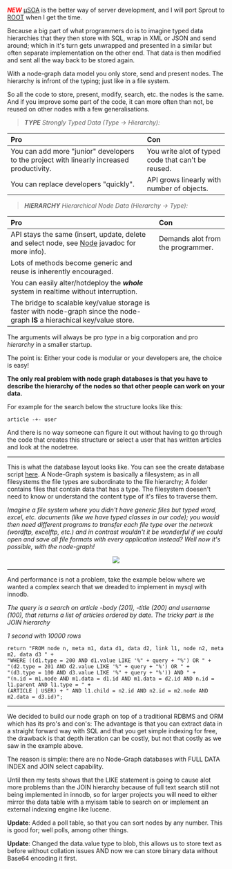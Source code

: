 <font color='red'><b><i>NEW</i></b></font> [µSOA](https://code.google.com/p/rupy/wiki/Process) is the better way of server development, and I will port Sprout to [ROOT](https://code.google.com/p/rupy/wiki/Persistence) when I get the time.

Because a big part of what programmers do is to imagine typed data hierarchies that they then store with SQL, wrap in XML or JSON and send around; which in it's turn gets unwrapped and presented in a similar but often separate implementation on the other end. That data is then modified and sent all the way back to be stored again.

With a node-graph data model you only store, send and present nodes. The hierarchy is infront of the typing; just like in a file system.

So all the code to store, present, modify, search, etc. the nodes is the same. And if you improve some part of the code, it can more often than not, be reused on other nodes with a few generalisations.

> _**TYPE** Strongly Typed Data (Type -> Hierarchy):_

| Pro | Con |
|:----|:----|
| You can add more "junior" developers to the project with linearly increased productivity. | You write alot of typed code that can't be reused. |
| You can replace developers "quickly". | API grows linearly with number of objects. |

> _**HIERARCHY** Hierarchical Node Data (Hierarchy -> Type):_

| Pro | Con |
|:----|:----|
| API stays the same (insert, update, delete and select node, see [Node](http://rupy.se/sprout/se/rupy/sprout/Node.html) javadoc for more info). | Demands alot from the programmer. |
| Lots of methods become generic and reuse is inherently encouraged. |     |
| You can easily alter/hotdeploy the **_whole_** system in realtime without interruption. |     |
| The bridge to scalable key/value storage is faster with node-graph since the node-graph **IS** a hierachical key/value store. |     |

The arguments will always be pro _type_ in a big corporation and pro _hierarchy_ in a smaller startup.

The point is: Either your code is modular or your developers are, the choice is easy!

**The only real problem with node graph databases is that you have to describe the hierarchy of the nodes so that other people can work on your data.**

For example for the search below the structure looks like this:

```
article -+- user
```

And there is no way someone can figure it out without having to go through the code that creates this structure or select a user that has written articles and look at the nodetree.


---


This is what the database layout looks like. You can see the create database script [here](http://code.google.com/p/sprout/source/browse/trunk/create.sql). A Node-Graph system is basically a filesystem; as in all filesystems the file types are subordinate to the file hierarchy; A folder contains files that contain data that has a type. The filesystem doesen't need to know or understand the content type of it's files to traverse them.

_Imagine a file system where you didn't have generic files but typed word, excel, etc. documents (like we have typed classes in our code); you would then need different programs to transfer each file type over the network (wordftp, excelftp, etc.) and in contrast wouldn't it be wonderful if we could open and save all file formats with every application instead? Well now it's possible, with the node-graph!_

<p align='center'><img src='http://sprout.googlecode.com/files/poll.gif' /></p>


---


And performance is not a problem, take the example below where we wanted a complex search that we dreaded to implement in mysql with innodb.

_The query is a search on article -body (201), -title (200) and username (100), that returns a list of articles ordered by date. The tricky part is the JOIN hierarchy_

_1 second with 10000 rows_
```
return "FROM node n, meta m1, data d1, data d2, link l1, node n2, meta m2, data d3 " + 
"WHERE ((d1.type = 200 AND d1.value LIKE '%" + query + "%') OR " + 
"(d2.type = 201 AND d2.value LIKE '%" + query + "%') OR " + 
"(d3.type = 100 AND d3.value LIKE '%" + query + "%')) AND " + 
"(n.id = m1.node AND m1.data = d1.id AND m1.data = d2.id AND n.id = l1.parent AND l1.type = " + 
(ARTICLE | USER) + " AND l1.child = n2.id AND n2.id = m2.node AND m2.data = d3.id)";
```


---


We decided to build our node graph on top of a traditional RDBMS and ORM which has its pro's and con's: The advantage is that you can extract data in a straight forward way with SQL and that you get simple indexing for free, the drawback is that depth iteration can be costly, but not that costly as we saw in the example above.

The reason is simple: there are no Node-Graph databases with FULL DATA INDEX and JOIN select capability.

Until then my tests shows that the LIKE statement is going to cause alot more problems than the JOIN hierarchy because of full text search still not being implemented in innodb, so for larger projects you will need to either mirror the data table with a myisam table to search on or implement an external indexing engine like lucene.

**Update**: Added a poll table, so that you can sort nodes by any number. This is good for; well polls, among other things.

**Update**: Changed the data.value type to blob, this allows us to store text as before without collation issues AND now we can store binary data without Base64 encoding it first.